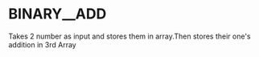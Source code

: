 # BINARY__ADD
Takes 2 number as input and stores them in array.Then stores their one's addition in 3rd Array
